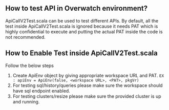 ## How to test API in Overwatch environment?
ApiCallV2Test.scala can be used to test different APIs.
By default, all the test inside ApiCallV2Test.scala is ignored because it needs PAT which is highly confidential to execute and putting the
actual PAT inside the code is not recommended.

## How to Enable Test inside ApiCallV2Test.scala 
Follow the below steps

1. Create ApiEnv object by giving appropriate workspace URL and PAT.
`EX : apiEnv = ApiEnv(false, <workspace URL>, <PAT>, pkgVr)`
2. For testing sql/history/queries please make sure the workspace should have sql endpoint enabled.
3. For testing clusters/resize please make sure the provided cluster is up and running.



